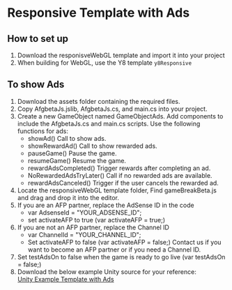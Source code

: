 # Responsive Template with Ads

## How to set up 
1) Download the responisveWebGL template and import it into your project
2) When building for WebGL, use the Y8 template `y8Responsive` 

## To show Ads
1) Download the assets folder containing the required files.
2) Copy AfgbetaJs.jslib, AfgbetaJs.cs, and main.cs into your project.
3) Create a new GameObject named GameObjectAds. Add components to include the AfgbetaJs.cs and main.cs scripts.
   Use the following functions for ads:
     - showAd()  Call to show ads.
     - showRewardAd() Call to show rewarded ads.
     - pauseGame() Pause the game.
     - resumeGame() Resume the game.
     - rewardAdsCompleted() Trigger rewards after completing an ad.
     - NoRewardedAdsTryLater() Call if no rewarded ads are available.
     - rewardAdsCanceled() Trigger if the user cancels the rewarded ad.
4) Locate the responsiveWebGL template folder, Find gameBreakBeta.js and drag and drop it into the editor.
5) If you are an AFP partner, replace the AdSense ID in the code
   - var AdsenseId = "YOUR_ADSENSE_ID"; 
   - set activateAFP to true (var activateAFP = true;)
6) If you are not an AFP partner, replace the Channel ID
   - var ChannelId = "YOUR_CHANNEL_ID";
   - Set activateAFP to false (var activateAFP = false;)
   Contact us if you want to become an AFP partner or if you need a Channel ID.
7) Set testAdsOn to false when the game is ready to go live (var testAdsOn = false;)
8) Download the below example Unity source for your reference:  
   [Unity Example Template with Ads](https://storage.y8.com/Gani/unity_webgl/unityAFPSample/uniy_example_template_with_ads.zip)
